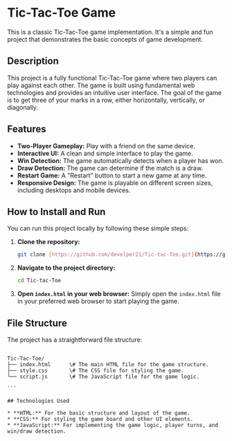 # Tic-Tac-Toe Game

This is a classic Tic-Tac-Toe game implementation. It's a simple and fun project that demonstrates the basic concepts of game development.

## Description

This project is a fully functional Tic-Tac-Toe game where two players can play against each other. The game is built using fundamental web technologies and provides an intuitive user interface. The goal of the game is to get three of your marks in a row, either horizontally, vertically, or diagonally.

## Features

* **Two-Player Gameplay:** Play with a friend on the same device.
* **Interactive UI:** A clean and simple interface to play the game.
* **Win Detection:** The game automatically detects when a player has won.
* **Draw Detection:** The game can determine if the match is a draw.
* **Restart Game:** A "Restart" button to start a new game at any time.
* **Responsive Design:** The game is playable on different screen sizes, including desktops and mobile devices.

## How to Install and Run

You can run this project locally by following these simple steps:

1.  **Clone the repository:**
    ```bash
    git clone [https://github.com/develper21/Tic-tac-Toe.git](https://github.com/develper21/Tic-tac-Toe.git)
    ```

2.  **Navigate to the project directory:**
    ```bash
    cd Tic-tac-Toe
    ```

3.  **Open `index.html` in your web browser:**
    Simply open the `index.html` file in your preferred web browser to start playing the game.

## File Structure

The project has a straightforward file structure:

````

Tic-Tac-Toe/
├── index.html      \# The main HTML file for the game structure.
├── style.css       \# The CSS file for styling the game.
└── script.js       \# The JavaScript file for the game logic.

```

## Technologies Used

* **HTML:** For the basic structure and layout of the game.
* **CSS:** For styling the game board and other UI elements.
* **JavaScript:** For implementing the game logic, player turns, and win/draw detection.